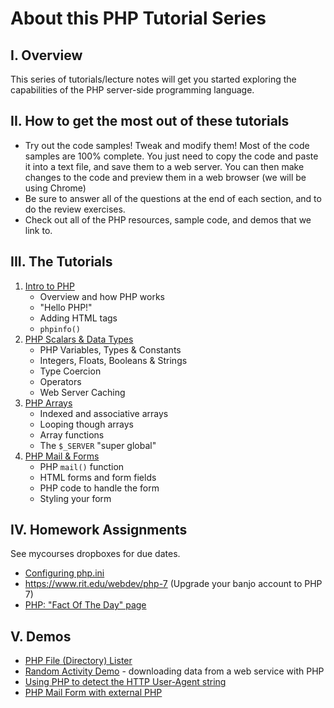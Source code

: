 # About this PHP Tutorial Series
## I. Overview
This series of tutorials/lecture notes will get you started exploring the capabilities of the PHP server-side programming language.

## II. How to get the most out of these tutorials
- Try out the code samples! Tweak and modify them! Most of the code samples are 100% complete. You just need to copy the code and paste it into a text file, and save them to a web server. You can then make changes to the code and preview them in a web browser (we will be using Chrome)
- Be sure to answer all of the questions at the end of each section, and to do the review exercises.
- Check out all of the PHP resources, sample code, and demos that we link to.

## III. The Tutorials
1. [Intro to PHP](./php-1.md)
    - Overview and how PHP works
    - "Hello PHP!"
    - Adding HTML tags
    - `phpinfo()`
1. [PHP Scalars & Data Types](./php-2.md)
    - PHP Variables, Types & Constants
    - Integers, Floats, Booleans & Strings
    - Type Coercion
    - Operators
    - Web Server Caching
1. [PHP Arrays](./php-3.md)
    - Indexed and associative arrays
    - Looping though arrays
    - Array functions
    - The `$_SERVER` "super global"
1. [PHP Mail & Forms](./php-4.md)
    - PHP `mail()` function
    - HTML forms and form fields
    - PHP code to handle the form
    - Styling your form

## IV. Homework Assignments
See mycourses dropboxes for due dates.
- [Configuring php.ini](HW-php-ini.md)
- https://www.rit.edu/webdev/php-7 (Upgrade your banjo account to PHP 7)
- [PHP: "Fact Of The Day" page](HW-php-fact-of-the-day.md)

## V. Demos
- [PHP File (Directory) Lister](HW-php-file-lister.md)
- [Random Activity Demo](php-random-activity-demo.md) - downloading data from a web service with PHP
- [Using PHP to detect the HTTP User-Agent string](php-user-agent-demo.md)
- [PHP Mail Form with external PHP](https://github.com/tonethar/IGME-230-Master/blob/master/other-files/php-form-handler.zip)
